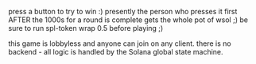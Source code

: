 press a button to try to win :) presently the person who presses it first AFTER the 1000s for a round is 
complete gets the whole pot of wsol ;) be sure to run spl-token wrap 0.5 before playing ;)

this game is lobbyless and anyone can join on any client. there is no backend - all logic is handled by 
the Solana global state machine.
